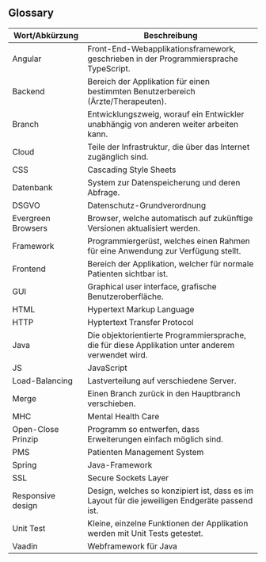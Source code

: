 <!-- Bitte Unterkapitel mit ### fortführen damit das Dokument nach dem Merge dann bereits sauber gegliedert ist -->
## Glossary

Wort/Abkürzung | Beschreibung
-----|--------
Angular | Front-End-Webapplikationsframework, geschrieben in der Programmiersprache TypeScript.
Backend | Bereich der Applikation für einen bestimmten Benutzerbereich (Ärzte/Therapeuten).
Branch | Entwicklungszweig, worauf ein Entwickler unabhängig von anderen weiter arbeiten kann.
Cloud |	Teile der Infrastruktur, die über das Internet zugänglich sind.
CSS | Cascading Style Sheets 
Datenbank | System zur Datenspeicherung und deren Abfrage.
DSGVO | Datenschutz-Grundverordnung
Evergreen Browsers | Browser, welche automatisch auf zukünftige Versionen aktualisiert werden.
Framework |Programmiergerüst, welches einen Rahmen für eine Anwendung zur Verfügung stellt.
Frontend |Bereich der Applikation, welcher für normale Patienten sichtbar ist.
GUI | Graphical user interface, grafische Benutzeroberfläche.
HTML | Hypertext Markup Language
HTTP | Hyptertext Transfer Protocol
Java | Die objektorientierte Programmiersprache, die für diese Applikation unter anderem verwendet wird.
JS | JavaScript
Load-Balancing | Lastverteilung auf verschiedene Server.
Merge | Einen Branch zurück in den Hauptbranch verschieben.
MHC | Mental Health Care
Open-Close Prinzip | Programm so entwerfen, dass Erweiterungen einfach möglich sind.
PMS | Patienten Management System
Spring | Java-Framework
SSL | Secure Sockets Layer
Responsive design | Design, welches so konzipiert ist, dass es im Layout für die jeweiligen Endgeräte passend ist.
Unit Test | Kleine, einzelne Funktionen der Applikation werden mit Unit Tests getestet.
Vaadin | Webframework für Java

